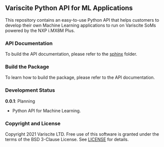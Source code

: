 ## Variscite Python API for ML Applications

This repository contains an easy-to-use Python API that helps customers to
develop their own Machine Learning applications to run on Variscite SoMs powered
by the NXP i.MX8M Plus.

### API Documentation

To build the API documentation, please refer to the [sphinx][sphinx_readme] folder.

### Build the Package

To learn how to build the package, please refer to the API documentation.

### Development Status

**0.0.1**: Planning
- Python API for Machine Learning.
  
### Copyright and License

Copyright 2021 Variscite LTD. Free use of this software is granted under
the terms of the BSD 3-Clause License.
See [LICENSE](https://github.com/varijig/pyvarml/blob/master/LICENSE)
for details.

[sphinx_readme]: https://github.com/varjig/pyvarml/blob/master/sphinx/README.md
